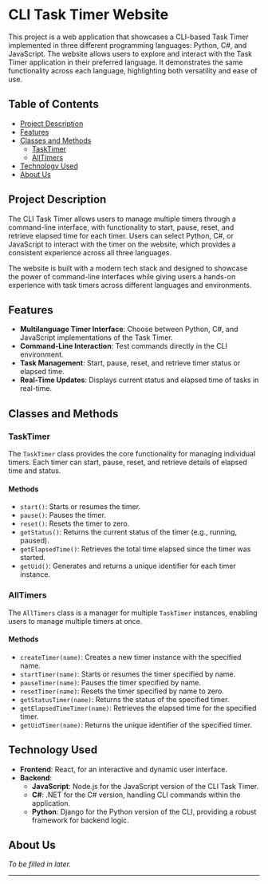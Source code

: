 # CLI Task Timer Website

This project is a web application that showcases a CLI-based Task Timer implemented in three different programming languages: Python, C#, and JavaScript. The website allows users to explore and interact with the Task Timer application in their preferred language. It demonstrates the same functionality across each language, highlighting both versatility and ease of use. 

## Table of Contents

- [Project Description](#project-description)
- [Features](#features)
- [Classes and Methods](#classes-and-methods)
  - [TaskTimer](#tasktimer)
  - [AllTimers](#alltimers)
- [Technology Used](#technology-used)
- [About Us](#about-us)

## Project Description

The CLI Task Timer allows users to manage multiple timers through a command-line interface, with functionality to start, pause, reset, and retrieve elapsed time for each timer. Users can select Python, C#, or JavaScript to interact with the timer on the website, which provides a consistent experience across all three languages.

The website is built with a modern tech stack and designed to showcase the power of command-line interfaces while giving users a hands-on experience with task timers across different languages and environments.

## Features

- **Multilanguage Timer Interface**: Choose between Python, C#, and JavaScript implementations of the Task Timer.
- **Command-Line Interaction**: Test commands directly in the CLI environment.
- **Task Management**: Start, pause, reset, and retrieve timer status or elapsed time.
- **Real-Time Updates**: Displays current status and elapsed time of tasks in real-time.

## Classes and Methods

### TaskTimer

The `TaskTimer` class provides the core functionality for managing individual timers. Each timer can start, pause, reset, and retrieve details of elapsed time and status.

#### Methods

- `start()`: Starts or resumes the timer.
- `pause()`: Pauses the timer.
- `reset()`: Resets the timer to zero.
- `getStatus()`: Returns the current status of the timer (e.g., running, paused).
- `getElapsedTime()`: Retrieves the total time elapsed since the timer was started.
- `getUid()`: Generates and returns a unique identifier for each timer instance.

### AllTimers

The `AllTimers` class is a manager for multiple `TaskTimer` instances, enabling users to manage multiple timers at once.

#### Methods

- `createTimer(name)`: Creates a new timer instance with the specified name.
- `startTimer(name)`: Starts or resumes the timer specified by name.
- `pauseTimer(name)`: Pauses the timer specified by name.
- `resetTimer(name)`: Resets the timer specified by name to zero.
- `getStatusTimer(name)`: Returns the status of the specified timer.
- `getElapsedTimeTimer(name)`: Retrieves the elapsed time for the specified timer.
- `getUidTimer(name)`: Returns the unique identifier of the specified timer.

## Technology Used

- **Frontend**: React, for an interactive and dynamic user interface.
- **Backend**:
  - **JavaScript**: Node.js for the JavaScript version of the CLI Task Timer.
  - **C#**: .NET for the C# version, handling CLI commands within the application.
  - **Python**: Django for the Python version of the CLI, providing a robust framework for backend logic.
  
## About Us

*To be filled in later.*

---
